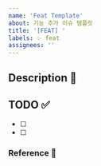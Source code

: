 ```yaml
---
name: 'Feat Template'
about: 기능 추가 이슈 템플릿
title: '[FEAT] '
labels: ✨ feat
assignees: ''
---
```


## Description 💭

## TODO ✅

- [ ]
- [ ]

### Reference 🔎
